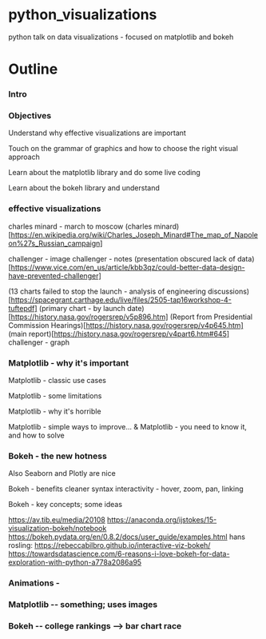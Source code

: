 # python_visualizations
python talk on data visualizations - focused on matplotlib and bokeh

# Outline
### Intro
### Objectives
Understand why effective visualizations are important

Touch on the grammar of graphics and how to choose the right visual approach

Learn about the matplotlib library and do some live coding

Learn about the bokeh library and understand 

### effective visualizations
charles minard - march to moscow
(charles minard)[https://en.wikipedia.org/wiki/Charles_Joseph_Minard#The_map_of_Napoleon%27s_Russian_campaign]

challenger - image
challenger - notes
(presentation obscured lack of data)[https://www.vice.com/en_us/article/kbb3qz/could-better-data-design-have-prevented-challenger]

(13 charts failed to stop the launch - analysis of engineering discussions)[https://spacegrant.carthage.edu/live/files/2505-tap16workshop-4-tuftepdf]
(primary chart - by launch date)[https://history.nasa.gov/rogersrep/v5p896.htm]
(Report from Presidential Commission Hearings)[https://history.nasa.gov/rogersrep/v4p645.htm]
(main report)[https://history.nasa.gov/rogersrep/v4part6.htm#645]
challenger - graph

### Matplotlib - why it's important

Matplotlib - classic use cases

Matplotlib - some limitations

Matplotlib - why it's horrible

Matplotlib - simple ways to improve...  & Matplotlib - you need to know it, and how to solve

### Bokeh - the new hotness

Also Seaborn and Plotly are nice

Bokeh - benefits
cleaner syntax
interactivity - hover, zoom, pan, linking

Bokeh - key concepts; some ideas 

https://av.tib.eu/media/20108
https://anaconda.org/ijstokes/15-visualization-bokeh/notebook
https://bokeh.pydata.org/en/0.8.2/docs/user_guide/examples.html
hans rosling:  https://rebeccabilbro.github.io/interactive-viz-bokeh/
https://towardsdatascience.com/6-reasons-i-love-bokeh-for-data-exploration-with-python-a778a2086a95

### Animations - 
### Matplotlib -- something; uses images
### Bokeh -- college rankings --> bar chart race
